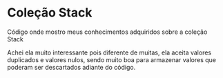 # Coleção Stack

Código onde mostro meus conhecimentos adquiridos sobre a coleção Stack

Achei ela muito interessante pois diferente de muitas, ela aceita valores duplicados e valores nulos, sendo muito boa para armazenar valores que poderam ser descartados adiante do código.
